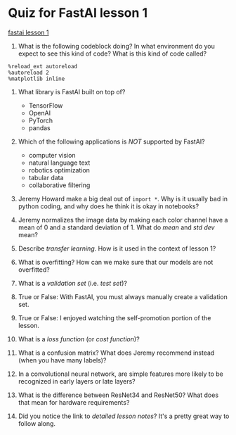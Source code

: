# Quiz for FastAI lesson 1

[fastai lesson 1](https://course.fast.ai/videos/?lesson=1)

1. What is the following codeblock doing? In what environment do you expect to see this kind of code? What is this kind of code called?

```
%reload_ext autoreload
%autoreload 2
%matplotlib inline
```

1. What library is FastAI built on top of?
    * TensorFlow
    * OpenAI
    * PyTorch
    * pandas

1. Which of the following applications is _NOT_ supported by FastAI?
    * computer vision
    * natural language text
    * robotics optimization
    * tabular data
    * collaborative filtering

1. Jeremy Howard make a big deal out of `import *`. Why is it usually bad in python coding, and why does he think it is okay in notebooks?
  
1. Jeremy normalizes the image data by making each color channel have a mean of 0 and a standard deviation of 1. What do *mean* and *std dev* mean?

1. Describe *transfer learning*. How is it used in the context of lesson 1?

1. What is overfitting? How can we make sure that our models are not overfitted?

1. What is a *validation set* (i.e. *test set*)?

1. True or False: With FastAI, you must always manually create a validation set.

1. True or False: I enjoyed watching the self-promotion portion of the lesson.

1. What is a *loss function* (or *cost function*)?

1. What is a confusion matrix? What does Jeremy recommend instead (when you have many labels)?

1. In a convolutional neural network, are simple features more likely to be recognized in early layers or late layers?

1. What is the difference between ResNet34 and ResNet50? What does that mean for hardware requirements?

1. Did you notice the link to _detailed lesson notes_? It's a pretty great way to follow along.
